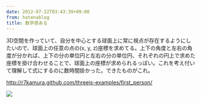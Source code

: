 ```yaml
---
date: 2012-07-22T03:43:39+09:00
from: hatenablog
title: 数学感ある
---
```


<p>3D空間を作っていて、自分を中心とする球面上に常に視点が存在するようにしたいので、球面上の任意の点の(x, y, z)座標を求めてる。上下の角度と左右の角度が分かれば、上下の分の単位円と左右の分の単位円、それぞれの円上で求めた座標を掛け合わせることで、球面上の座標が求められるっぽい。これを考え付いて理解して式にするのに数時間掛かった。できたものがこれ。</p><p><a href="http://r7kamura.github.com/threejs-examples/first_person/">http://r7kamura.github.com/threejs-examples/first_person/</a></p><p><img src="http://dl.dropbox.com/u/5978869/image/20120722_033922.png" /></p>

